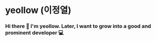 # yeollow (이정열)

### Hi there :wave: I'm yeollow. Later, I want to grow into a good and prominent developer :computer:

<!--
**yeollow/yeollow** is a ✨ _special_ ✨ repository because its `README.md` (this file) appears on your GitHub profile.

[![Anurag's github stats](https://github-readme-stats.vercel.app/api?username=yeollow)](https://github.com/anuraghazra/github-readme-stats)

[![Top Langs](https://github-readme-stats.vercel.app/api/top-langs/?username=yeollow&layout=compact)](https://github.com/anuraghazra/github-readme-stats)

